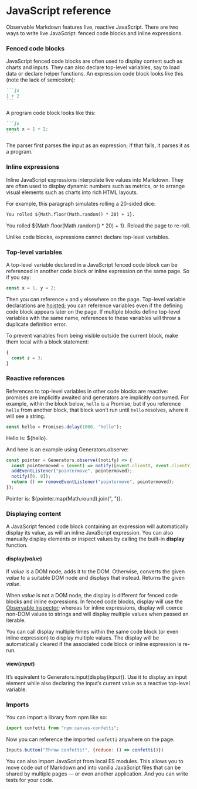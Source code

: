 # JavaScript reference

Observable Markdown features live, reactive JavaScript. There are two ways to write live JavaScript: fenced code blocks and inline expressions.

### Fenced code blocks

JavaScript fenced code blocks are often used to display content such as charts and inputs. They can also declare top-level variables, say to load data or declare helper functions. An expression code block looks like this (note the lack of semicolon):

````md
```js
1 + 2
```
````

A program code block looks like this:

````md
```js
const x = 1 + 2;
```
````

The parser first parses the input as an expression; if that fails, it parses it as a program.

### Inline expressions

Inline JavaScript expressions interpolate live values into Markdown. They are often used to display dynamic numbers such as metrics, or to arrange visual elements such as charts into rich HTML layouts.

For example, this paragraph simulates rolling a 20-sided dice:

```md
You rolled ${Math.floor(Math.random() * 20) + 1}.
```

You rolled ${Math.floor(Math.random() * 20) + 1}. Reload the page to re-roll.

Unlike code blocks, expressions cannot declare top-level variables.

### Top-level variables

A top-level variable declared in a JavaScript fenced code block can be referenced in another code block or inline expression on the same page. So if you say:

```js show
const x = 1, y = 2;
```

Then you can reference `x` and `y` elsewhere on the page. Top-level variable declarations are [hoisted](https://developer.mozilla.org/en-US/docs/Glossary/Hoisting); you can reference variables even if the defining code block appears later on the page. If multiple blocks define top-level variables with the same name, references to these variables will throw a duplicate definition error.

To prevent variables from being visible outside the current block, make them local with a block statement:

```js show
{
  const z = 3;
}
```

### Reactive references

References to top-level variables in other code blocks are reactive: promises are implicitly awaited and generators are implicitly consumed. For example, within the block below, `hello` is a Promise; but if you reference `hello` from another block, that block won’t run until `hello` resolves, where it will see a string.

```js show
const hello = Promises.delay(1000, "hello");
```

Hello is: ${hello}.

And here is an example using Generators.observe:

```js show
const pointer = Generators.observe((notify) => {
  const pointermoved = (event) => notify([event.clientX, event.clientY]);
  addEventListener("pointermove", pointermoved);
  notify([0, 0]);
  return () => removeEventListener("pointermove", pointermoved);
});
```

Pointer is: ${pointer.map(Math.round).join(", ")}.

### Displaying content

A JavaScript fenced code block containing an expression will automatically display its value, as will an inline JavaScript expression. You can also manually display elements or inspect values by calling the built-in **display** function.

#### display(*value*)

If *value* is a DOM node, adds it to the DOM. Otherwise, converts the given *value* to a suitable DOM node and displays that instead. Returns the given *value*.

When *value* is not a DOM node, the display is different for fenced code blocks and inline expressions. In fenced code blocks, display will use the [Observable Inspector](https://github.com/observablehq/inspector); whereas for inline expressions, display will coerce non-DOM values to strings and will display multiple values when passed an iterable.

You can call display multiple times within the same code block (or even inline expression) to display multiple values. The display will be automatically cleared if the associated code block or inline expression is re-run.

#### view(*input*)

It’s equivalent to Generators.input(display(*input*)). Use it to display an input element while also declaring the input’s current value as a reactive top-level variable.

### Imports

You can import a library from npm like so:

```js show
import confetti from "npm:canvas-confetti";
```

Now you can reference the imported `confetti` anywhere on the page.

```js show
Inputs.button("Throw confetti!", {reduce: () => confetti()})
```

You can also import JavaScript from local ES modules. This allows you to move code out of Markdown and into vanilla JavaScript files that can be shared by multiple pages — or even another application. And you can write tests for your code.

